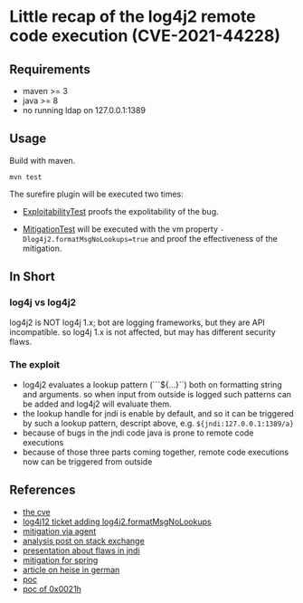 # Little recap of the log4j2 remote code execution (CVE-2021-44228)

## Requirements

* maven >= 3
* java >= 8
* no running ldap on 127.0.0.1:1389

## Usage

Build with maven.

```
mvn test
```

The surefire plugin will be executed two times:

* [ExploitabilityTest](./src/test/java/ExploitabilityTest.java) proofs the expolitability of the bug.

* [MitigationTest](./src/test/java/MitigationTest.java) will be executed with the vm property
```-Dlog4j2.formatMsgNoLookups=true``` and proof the effectiveness of the mitigation.

## In Short

### log4j vs log4j2

log4j2 is NOT log4j 1.x; bot are logging frameworks, but they are API incompatible. so log4j 1.x is not affected, but
may has different security flaws.

### The exploit

* log4j2 evaluates a lookup pattern (```${...}``) both on formatting string and arguments. so when input from outside is
  logged such patterns can be added and log4j2 will evaluate them.
* the lookup handle for jndi is enable by default, and so it can be triggered by such a lookup pattern, descript above,
  e.g.
  ```${jndi:127.0.0.1:1389/a}```
* because of bugs in the jndi code java is prone to remote code executions
* because of those three parts coming together, remote code executions now can be triggered from outside

## References

* [the cve](https://nvd.nist.gov/vuln/detail/CVE-2021-44228)
* [log4j12 ticket adding log4j2.formatMsgNoLookups](https://issues.apache.org/jira/browse/LOG4J2-2109)
* [mitigation via agent](https://github.com/corretto/hotpatch-for-apache-log4j2)
* [analysis post on stack exchange](https://security.stackexchange.com/a/257933)
* [presentation about flaws in jndi](https://www.blackhat.com/docs/us-16/materials/us-16-Munoz-A-Journey-From-JNDI-LDAP-Manipulation-To-RCE.pdf)
* [mitigation for spring](https://spring.io/blog/2021/12/10/log4j2-vulnerability-and-spring-boot)
* [article on heise in german](https://www.heise.de/news/Kritische-Zero-Day-Luecke-in-log4j-gefaehrdet-zahlreiche-Server-und-Apps-6291653.html)
* [poc](https://github.com/tangxiaofeng7/CVE-2021-44228-Apache-Log4j-Rce)
* [poc of 0x0021h](https://github.com/0x0021h/apache-log4j-rce)
